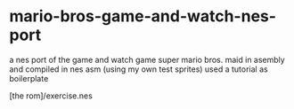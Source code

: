 # mario-bros-game-and-watch-nes-port
a nes port of the game and watch game super mario bros. maid in asembly and compiled in nes asm (using my own test sprites) used a tutorial as boilerplate

[the rom]/exercise.nes
